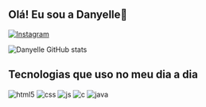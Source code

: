   ## Olá! Eu sou a Danyelle👋

[![Instagram](https://img.shields.io/badge/Instagram-E4405F?style=for-the-badge&logo=instagram&logoColor=white)](https://instagram.com/danyellefrancaa)

![Danyelle GitHub stats](https://github-readme-stats.vercel.app/api?username=danyellefranca&show_icons=true&theme=dracula&count_private=true)


## Tecnologias que uso no meu dia a dia

<div style="display: inline_block">
  <img align="center" alt="html5" src="https://img.shields.io/badge/HTML5-E34F26?style=for-the-badge&logo=html5&logoColor=white" />
  <img align="center" alt="css" src="https://img.shields.io/badge/CSS3-1572B6?style=for-the-badge&logo=css3&logoColor=white" />
  <img align="center" alt="js" src="https://img.shields.io/badge/JavaScript-F7DF1E?style=for-the-badge&logo=javascript&logoColor=black" />
  <img align="center" alt="c" src="https://img.shields.io/badge/C%23-239120?style=for-the-badge&logo=c-sharp&logoColor=white" />
  <img align="center" alt="java" src="https://img.shields.io/badge/Java-ED8B00?style=for-the-badge&logo=java&logoColor=white" />

</div><br/>
